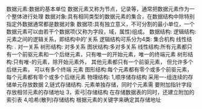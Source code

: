 数据元素:数据的基本单位
数据元素又称为节点，记录等，通常把数据元素作为一个整体进行处理
数据对象:具有相同类型的数据元素的集合，在数据结构中除特别指定外数据通常都是数据对象
数据项:具有独立意义，不可分割的最小单位，一个数据元素可以由若干个数据项(又称为字段，域，属性)组成。
数据结构:
逻辑结构:元素之间的逻辑关系，即结构中的'关系
逻辑结构可系分为4类:
集合机构
线性结构: .
对一关系
树形结构: 
对多关系
图状结构:多对多关系
线性结构:所有元素都只有一个前驱元素和一个后继元素，只有唯一的开始元素，唯一的终端元素
树形结构:只有唯-的元素，除开始元素外， 其他元素都只有一个前驱元素， 但允许多个后继元素， 可以有多个终端
元素
图形结构:每个元素都有零个或多个前驱元素，每个元素都有零个或多个后继元素
物理结构:
1,顺序储存结构
采用一-组连续的存储单元存放数据
2,链式存储结构.
元素单独存储，同时个元素需 要附加指针字段存放相邻元素的存储地址
3，索弓|存储结构
在存储数据表的同时，还建立附加的索引表
4,哈希(散列)存储结构
根据元素的关键字来确定其存储地址
